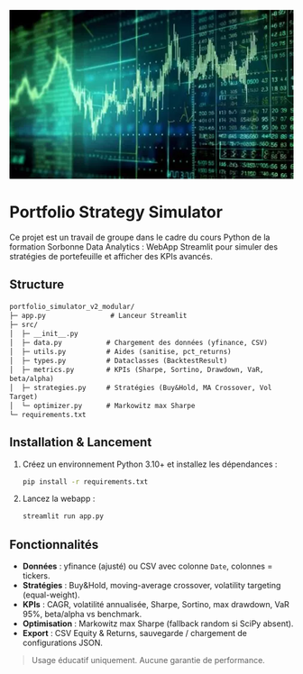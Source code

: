 <p align="center">
  <img src="banner.png" alt="Bannière du projet" width="800" height="300"/>
</p>

# Portfolio Strategy Simulator

Ce projet est un travail de groupe dans le cadre du cours Python de la formation Sorbonne Data Analytics :
WebApp Streamlit pour simuler des stratégies de portefeuille et afficher des KPIs avancés.

## Structure

```
portfolio_simulator_v2_modular/
├─ app.py                # Lanceur Streamlit
├─ src/
│  ├─ __init__.py
│  ├─ data.py           # Chargement des données (yfinance, CSV)
│  ├─ utils.py          # Aides (sanitise, pct_returns)
│  ├─ types.py          # Dataclasses (BacktestResult)
│  ├─ metrics.py        # KPIs (Sharpe, Sortino, Drawdown, VaR, beta/alpha)
│  ├─ strategies.py     # Stratégies (Buy&Hold, MA Crossover, Vol Target)
│  └─ optimizer.py      # Markowitz max Sharpe
└─ requirements.txt
```

## Installation & Lancement

1. Créez un environnement Python 3.10+ et installez les dépendances :
   ```bash
   pip install -r requirements.txt
   ```

2. Lancez la webapp :
   ```bash
   streamlit run app.py
   ```

## Fonctionnalités
- **Données** : yfinance (ajusté) ou CSV avec colonne `Date`, colonnes = tickers.
- **Stratégies** : Buy&Hold, moving-average crossover, volatility targeting (equal-weight).
- **KPIs** : CAGR, volatilité annualisée, Sharpe, Sortino, max drawdown, VaR 95%, beta/alpha vs benchmark.
- **Optimisation** : Markowitz max Sharpe (fallback random si SciPy absent).
- **Export** : CSV Equity & Returns, sauvegarde / chargement de configurations JSON.

> Usage éducatif uniquement. Aucune garantie de performance.
